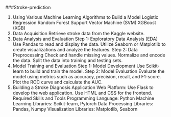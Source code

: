 ###Stroke-prediction

1. Using Various Machine Learning Algorithms to Build a Model
Logistic Regression
Random Forest
Support Vector Machine (SVM)
XGBoost (XGB)
2. Data Acquisition
Retrieve stroke data from the Kaggle website.
3. Data Analysis and Evaluation
Step 1: Exploratory Data Analysis (EDA)
Use Pandas to read and display the data.
Utilize Seaborn or Matplotlib to create visualizations and analyze the features.
Step 2: Data Preprocessing
Check and handle missing values.
Normalize and encode the data.
Split the data into training and testing sets.
4. Model Training and Evaluation
Step 1: Model Development
Use Scikit-learn to build and train the model.
Step 2: Model Evaluation
Evaluate the model using metrics such as accuracy, precision, recall, and F1-score.
Plot the ROC curve and calculate the AUC.
5. Building a Stroke Diagnosis Application
Web Platform:
Use Flask to develop the web application.
Use HTML and CSS for the frontend.
Required Skills and Tools
Programming Language: Python
Machine Learning Libraries: Scikit-learn, Pytorch
Data Processing Libraries: Pandas, Numpy
Visualization Libraries: Matplotlib, Seaborn
